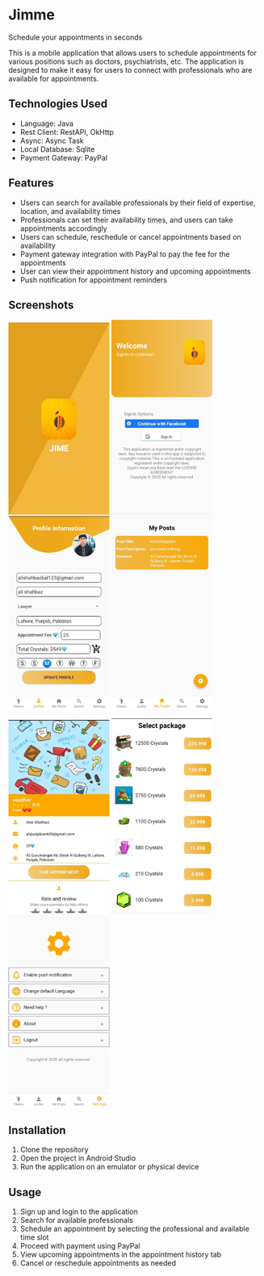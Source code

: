 # Jimme
Schedule your appointments in seconds

This is a mobile application that allows users to schedule appointments for various positions such as doctors, psychiatrists, etc. The application is designed to make it easy for users to connect with professionals who are available for appointments.

## Technologies Used
- Language: Java
- Rest Client: RestAPI, OkHttp
- Async: Async Task
- Local Database: Sqlite
- Payment Gateway: PayPal

## Features
- Users can search for available professionals by their field of expertise, location, and availability times
- Professionals can set their availability times, and users can take appointments accordingly
- Users can schedule, reschedule or cancel appointments based on availability
- Payment gateway integration with PayPal to pay the fee for the appointments
- User can view their appointment history and upcoming appointments
- Push notification for appointment reminders

## Screenshots
<img src="SS/splash.jpg" width="200"> <img src="SS/login.jpg" width="200"> <img src="SS/profile.jpg" width="200"> <img src="SS/appointments.jpg" width="200"> 

<img src="SS/makeappointment.jpg" width="200"> <img src="SS/packages.jpg" width="200"> <img src="SS/settings.jpg" width="200"> 


## Installation
1. Clone the repository
2. Open the project in Android Studio
3. Run the application on an emulator or physical device

## Usage
1. Sign up and login to the application
2. Search for available professionals
3. Schedule an appointment by selecting the professional and available time slot
4. Proceed with payment using PayPal
5. View upcoming appointments in the appointment history tab
6. Cancel or reschedule appointments as needed

